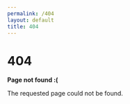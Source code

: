 ```yaml
---
permalink: /404
layout: default
title: 404
---
```

# 404

**Page not found :(**

The requested page could not be found.
